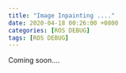 ```yaml
---
title: "Image Inpainting ...."
date: 2020-04-18 00:26:00 +0800
categories: [ROS DEBUG]
tags: [ROS DEBUG]
---
```


Coming soon....



































 